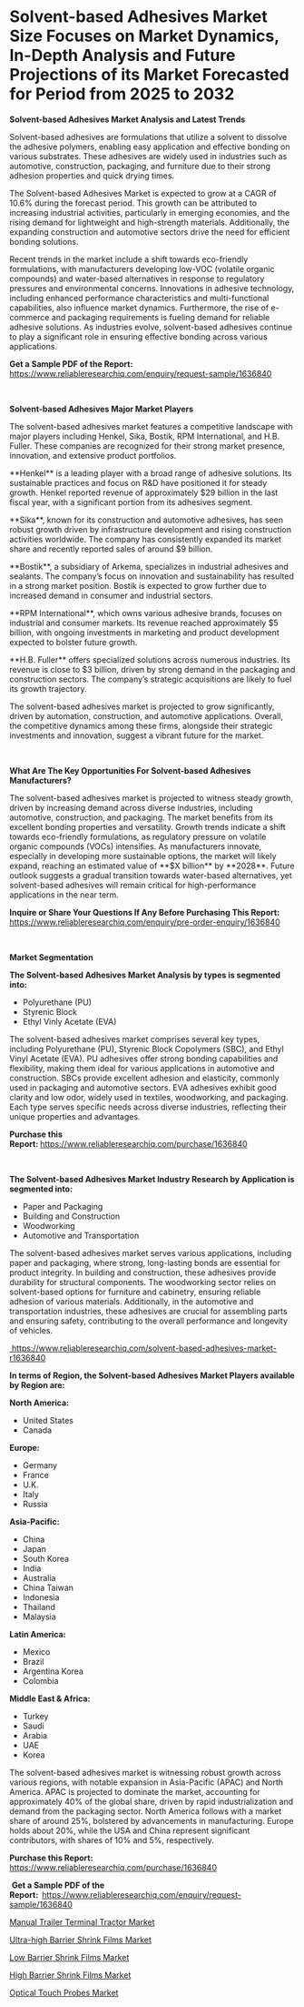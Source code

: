 <p><h1>Solvent-based Adhesives Market Size Focuses on Market Dynamics, In-Depth Analysis and Future Projections of its Market Forecasted for Period from 2025 to 2032</h1></p><p><strong>Solvent-based Adhesives Market Analysis and Latest Trends</strong></p>
<p><p>Solvent-based adhesives are formulations that utilize a solvent to dissolve the adhesive polymers, enabling easy application and effective bonding on various substrates. These adhesives are widely used in industries such as automotive, construction, packaging, and furniture due to their strong adhesion properties and quick drying times.</p><p>The Solvent-based Adhesives Market is expected to grow at a CAGR of 10.6% during the forecast period. This growth can be attributed to increasing industrial activities, particularly in emerging economies, and the rising demand for lightweight and high-strength materials. Additionally, the expanding construction and automotive sectors drive the need for efficient bonding solutions. </p><p>Recent trends in the market include a shift towards eco-friendly formulations, with manufacturers developing low-VOC (volatile organic compounds) and water-based alternatives in response to regulatory pressures and environmental concerns. Innovations in adhesive technology, including enhanced performance characteristics and multi-functional capabilities, also influence market dynamics. Furthermore, the rise of e-commerce and packaging requirements is fueling demand for reliable adhesive solutions. As industries evolve, solvent-based adhesives continue to play a significant role in ensuring effective bonding across various applications.</p></p>
<p><strong>Get a Sample PDF of the Report:&nbsp;</strong> <a href="https://www.reliableresearchiq.com/enquiry/request-sample/1636840?utm_campaign=1082&utm_medium=2&utm_source=Github&utm_content=ia&utm_term=23032025&utm_id=solvent-based-adhesives">https://www.reliableresearchiq.com/enquiry/request-sample/1636840</a></p>
<p>&nbsp;</p>
<p><strong>Solvent-based Adhesives Major Market Players</strong></p>
<p><p>The solvent-based adhesives market features a competitive landscape with major players including Henkel, Sika, Bostik, RPM International, and H.B. Fuller. These companies are recognized for their strong market presence, innovation, and extensive product portfolios.</p><p>**Henkel** is a leading player with a broad range of adhesive solutions. Its sustainable practices and focus on R&D have positioned it for steady growth. Henkel reported revenue of approximately $29 billion in the last fiscal year, with a significant portion from its adhesives segment.</p><p>**Sika**, known for its construction and automotive adhesives, has seen robust growth driven by infrastructure development and rising construction activities worldwide. The company has consistently expanded its market share and recently reported sales of around $9 billion.</p><p>**Bostik**, a subsidiary of Arkema, specializes in industrial adhesives and sealants. The company’s focus on innovation and sustainability has resulted in a strong market position. Bostik is expected to grow further due to increased demand in consumer and industrial sectors.</p><p>**RPM International**, which owns various adhesive brands, focuses on industrial and consumer markets. Its revenue reached approximately $5 billion, with ongoing investments in marketing and product development expected to bolster future growth.</p><p>**H.B. Fuller** offers specialized solutions across numerous industries. Its revenue is close to $3 billion, driven by strong demand in the packaging and construction sectors. The company’s strategic acquisitions are likely to fuel its growth trajectory.</p><p>The solvent-based adhesives market is projected to grow significantly, driven by automation, construction, and automotive applications. Overall, the competitive dynamics among these firms, alongside their strategic investments and innovation, suggest a vibrant future for the market.</p></p>
<p>&nbsp;</p>
<p><strong>What Are The Key Opportunities For Solvent-based Adhesives Manufacturers?</strong></p>
<p><p>The solvent-based adhesives market is projected to witness steady growth, driven by increasing demand across diverse industries, including automotive, construction, and packaging. The market benefits from its excellent bonding properties and versatility. Growth trends indicate a shift towards eco-friendly formulations, as regulatory pressure on volatile organic compounds (VOCs) intensifies. As manufacturers innovate, especially in developing more sustainable options, the market will likely expand, reaching an estimated value of **$X billion** by **2028**. Future outlook suggests a gradual transition towards water-based alternatives, yet solvent-based adhesives will remain critical for high-performance applications in the near term.</p></p>
<p><strong>Inquire or Share Your Questions If Any Before Purchasing This Report:</strong> <a href="https://www.reliableresearchiq.com/enquiry/pre-order-enquiry/1636840?utm_campaign=1082&utm_medium=2&utm_source=Github&utm_content=ia&utm_term=23032025&utm_id=solvent-based-adhesives">https://www.reliableresearchiq.com/enquiry/pre-order-enquiry/1636840</a></p>
<p>&nbsp;</p>
<p><strong>Market Segmentation</strong></p>
<p><strong>The Solvent-based Adhesives Market Analysis by types is segmented into:</strong></p>
<p><ul><li>Polyurethane (PU)</li><li>Styrenic Block</li><li>Ethyl Vinly Acetate (EVA)</li></ul></p>
<p><p>The solvent-based adhesives market comprises several key types, including Polyurethane (PU), Styrenic Block Copolymers (SBC), and Ethyl Vinyl Acetate (EVA). PU adhesives offer strong bonding capabilities and flexibility, making them ideal for various applications in automotive and construction. SBCs provide excellent adhesion and elasticity, commonly used in packaging and automotive sectors. EVA adhesives exhibit good clarity and low odor, widely used in textiles, woodworking, and packaging. Each type serves specific needs across diverse industries, reflecting their unique properties and advantages.</p></p>
<p><strong>Purchase this Report:&nbsp;</strong><a href="https://www.reliableresearchiq.com/purchase/1636840?utm_campaign=1082&utm_medium=2&utm_source=Github&utm_content=ia&utm_term=23032025&utm_id=solvent-based-adhesives">https://www.reliableresearchiq.com/purchase/1636840</a></p>
<p>&nbsp;</p>
<p><strong>The Solvent-based Adhesives Market Industry Research by Application is segmented into:</strong></p>
<p><ul><li>Paper and Packaging</li><li>Building and Construction</li><li>Woodworking</li><li>Automotive and Transportation</li></ul></p>
<p><p>The solvent-based adhesives market serves various applications, including paper and packaging, where strong, long-lasting bonds are essential for product integrity. In building and construction, these adhesives provide durability for structural components. The woodworking sector relies on solvent-based options for furniture and cabinetry, ensuring reliable adhesion of various materials. Additionally, in the automotive and transportation industries, these adhesives are crucial for assembling parts and ensuring safety, contributing to the overall performance and longevity of vehicles.</p></p>
<p><a href="https://www.reliableresearchiq.com/solvent-based-adhesives-market-r1636840?utm_campaign=1082&utm_medium=2&utm_source=Github&utm_content=ia&utm_term=23032025&utm_id=solvent-based-adhesives">&nbsp;https://www.reliableresearchiq.com/solvent-based-adhesives-market-r1636840</a></p>
<p><strong>In terms of Region, the Solvent-based Adhesives Market Players available by Region are:</strong></p>
<p>
    <p> <strong> North America: </strong>
        <ul>
            <li>United States</li>
            <li>Canada</li>
        </ul>
        </p> 
    <p> <strong> Europe: </strong>
        <ul>
            <li>Germany</li>
            <li>France</li>
            <li>U.K.</li>
            <li>Italy</li>
            <li>Russia</li>
        </ul>
        </p> 
    <p> <strong> Asia-Pacific: </strong>
        <ul>
            <li>China</li>
            <li>Japan</li>
            <li>South Korea</li>
            <li>India</li>
            <li>Australia</li>
            <li>China Taiwan</li>
            <li>Indonesia</li>
            <li>Thailand</li>
            <li>Malaysia</li>
        </ul>
        </p> 
    <p> <strong> Latin America: </strong>
        <ul>
            <li>Mexico</li>
            <li>Brazil</li>
            <li>Argentina Korea</li>
            <li>Colombia</li>
        </ul>
        </p> 
    <p> <strong> Middle East & Africa: </strong>
        <ul>
            <li>Turkey</li>
            <li>Saudi</li>
            <li>Arabia</li>
            <li>UAE</li>
            <li>Korea</li>
        </ul>
    </p>
    </p>
<p><p>The solvent-based adhesives market is witnessing robust growth across various regions, with notable expansion in Asia-Pacific (APAC) and North America. APAC is projected to dominate the market, accounting for approximately 40% of the global share, driven by rapid industrialization and demand from the packaging sector. North America follows with a market share of around 25%, bolstered by advancements in manufacturing. Europe holds about 20%, while the USA and China represent significant contributors, with shares of 10% and 5%, respectively.</p></p>
<p><strong>Purchase this Report: </strong><a href="https://www.reliableresearchiq.com/purchase/1636840?utm_campaign=1082&utm_medium=2&utm_source=Github&utm_content=ia&utm_term=23032025&utm_id=solvent-based-adhesives">https://www.reliableresearchiq.com/purchase/1636840</a></p>
<p>&nbsp;<strong>Get a Sample PDF of the Report:&nbsp;&nbsp;</strong><a href="https://www.reliableresearchiq.com/enquiry/request-sample/1636840?utm_campaign=1082&utm_medium=2&utm_source=Github&utm_content=ia&utm_term=23032025&utm_id=solvent-based-adhesives">https://www.reliableresearchiq.com/enquiry/request-sample/1636840</a></p>
<p><strong></strong></p>
<p><p><a href="https://github.com/kakeryttri0c/Market-Research-Report-List-1/blob/main/manual-trailer-terminal-tractor-market.md?utm_campaign=1082&utm_medium=2&utm_source=Github&utm_content=ia&utm_term=23032025&utm_id=solvent-based-adhesives">Manual Trailer Terminal Tractor Market</a></p><p><a href="https://github.com/mgapeak/Market-Research-Report-List-1/blob/main/ultra-high-barrier-shrink-films-market.md?utm_campaign=1082&utm_medium=2&utm_source=Github&utm_content=ia&utm_term=23032025&utm_id=solvent-based-adhesives">Ultra-high Barrier Shrink Films Market</a></p><p><a href="https://github.com/owaysusing/Market-Research-Report-List-1/blob/main/low-barrier-shrink-films-market.md?utm_campaign=1082&utm_medium=2&utm_source=Github&utm_content=ia&utm_term=23032025&utm_id=solvent-based-adhesives">Low Barrier Shrink Films Market</a></p><p><a href="https://github.com/monacaquddus/Market-Research-Report-List-1/blob/main/high-barrier-shrink-films-market.md?utm_campaign=1082&utm_medium=2&utm_source=Github&utm_content=ia&utm_term=23032025&utm_id=solvent-based-adhesives">High Barrier Shrink Films Market</a></p><p><a href="https://github.com/andulanick3/Market-Research-Report-List-1/blob/main/optical-touch-probes-market.md?utm_campaign=1082&utm_medium=2&utm_source=Github&utm_content=ia&utm_term=23032025&utm_id=solvent-based-adhesives">Optical Touch Probes Market</a></p></p>